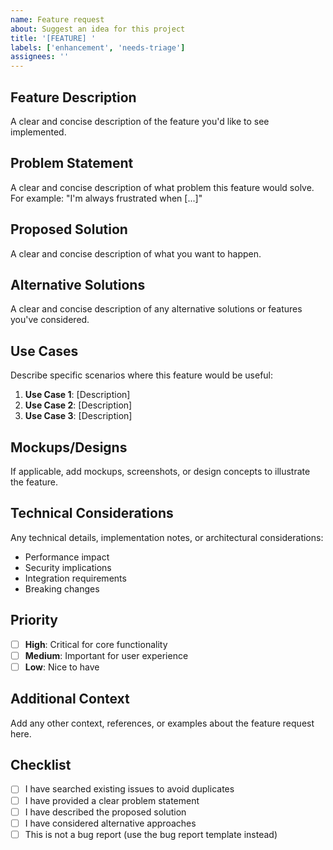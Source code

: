 ```yaml
---
name: Feature request
about: Suggest an idea for this project
title: '[FEATURE] '
labels: ['enhancement', 'needs-triage']
assignees: ''
---
```


## Feature Description
A clear and concise description of the feature you'd like to see implemented.

## Problem Statement
A clear and concise description of what problem this feature would solve. For example: "I'm always frustrated when [...]"

## Proposed Solution
A clear and concise description of what you want to happen.

## Alternative Solutions
A clear and concise description of any alternative solutions or features you've considered.

## Use Cases
Describe specific scenarios where this feature would be useful:
1. **Use Case 1**: [Description]
2. **Use Case 2**: [Description]
3. **Use Case 3**: [Description]

## Mockups/Designs
If applicable, add mockups, screenshots, or design concepts to illustrate the feature.

## Technical Considerations
Any technical details, implementation notes, or architectural considerations:
- Performance impact
- Security implications
- Integration requirements
- Breaking changes

## Priority
- [ ] **High**: Critical for core functionality
- [ ] **Medium**: Important for user experience
- [ ] **Low**: Nice to have

## Additional Context
Add any other context, references, or examples about the feature request here.

## Checklist
- [ ] I have searched existing issues to avoid duplicates
- [ ] I have provided a clear problem statement
- [ ] I have described the proposed solution
- [ ] I have considered alternative approaches
- [ ] This is not a bug report (use the bug report template instead) 